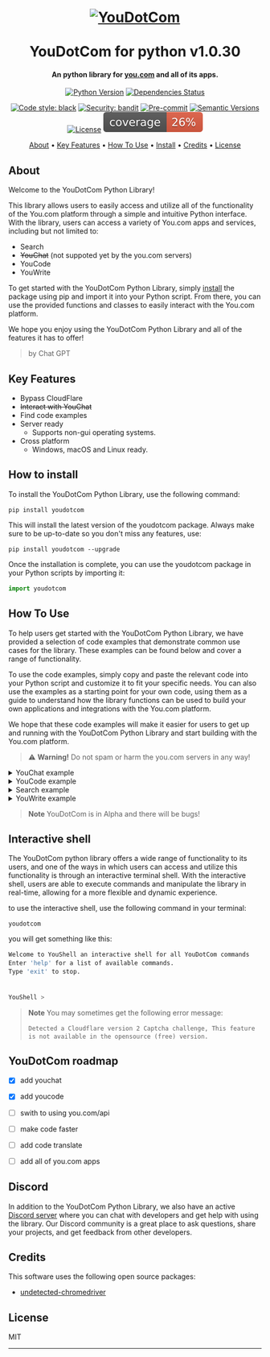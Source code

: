 
<h1 align="center">
  <br>
  <a href="https://github.com/SilkePilon/youdotcom/"><img src="https://github.com/SilkePilon/youdotcom/blob/main/youdotcom.png?raw=true" alt="YouDotCom" width="200"></a>
  <br>
  <br>
  YouDotCom for python v1.0.30
  <br>
</h1>

<h4 align="center">An python library for <a href="http://you.com/" target="_blank">you.com</a> and all of its apps.</h4>

<div align="center">

  [![Python Version](https://img.shields.io/pypi/pyversions/youdotcom.svg)](https://pypi.org/project/youdotcom/)
  [![Dependencies Status](https://img.shields.io/badge/dependencies-up%20to%20date-brightgreen.svg)](https://github.com/silkepilon/youdotcom/pulls?utf8=%E2%9C%93&q=is%3Apr%20author%3Aapp%2Fdependabot)

  [![Code style: black](https://img.shields.io/badge/code%20style-black-000000.svg)](https://github.com/psf/black)
  [![Security: bandit](https://img.shields.io/badge/security-bandit-green.svg)](https://github.com/PyCQA/bandit)
  [![Pre-commit](https://img.shields.io/badge/pre--commit-enabled-brightgreen?logo=pre-commit&logoColor=white)](https://github.com/silkepilon/youdotcom/blob/master/.pre-commit-config.yaml)
  [![Semantic Versions](https://img.shields.io/badge/%20%20%F0%9F%93%A6%F0%9F%9A%80-semantic--versions-e10079.svg)](https://github.com/silkepilon/youdotcom/releases)
  [![License](https://img.shields.io/github/license/silkepilon/youdotcom)](https://github.com/silkepilon/youdotcom/blob/master/LICENSE)
  ![Coverage Report](assets/images/coverage.svg)
  
</div>

<p align="center">
  <a href="#about">About</a> •
  <a href="#key-features">Key Features</a> •
  <a href="#how-to-use">How To Use</a> •
  <a href="#how-to-install">Install</a> •
  <a href="#credits">Credits</a> •
  <a href="#license">License</a>
</p>

<!-- ![screenshot](https://raw.githubusercontent.com/SilkePilon/youdotcom/main/assets/images/YouDotCom.jpg) -->

## About
Welcome to the YouDotCom Python Library!

This library allows users to easily access and utilize all of the functionality of the You.com platform through a simple and intuitive Python interface. With the library, users can access a variety of You.com apps and services, including but not limited to:

* Search
* ~~YouChat~~ (not suppoted yet by the you.com servers)
* YouCode
* YouWrite

To get started with the YouDotCom Python Library, simply <a href="#install">install</a> the package using pip and import it into your Python script. From there, you can use the provided functions and classes to easily interact with the You.com platform.

We hope you enjoy using the YouDotCom Python Library and all of the features it has to offer!
> by Chat GPT


## Key Features
* Bypass CloudFlare
* ~~Interact with YouChat~~
* Find code examples
* Server ready
  - Supports non-gui operating systems.
* Cross platform
  - Windows, macOS and Linux ready.


## How to install

To install the YouDotCom Python Library, use the following command:

```
pip install youdotcom
```
This will install the latest version of the youdotcom package. Always make sure to be up-to-date so you don't miss any features, use:

```
pip install youdotcom --upgrade
```

Once the installation is complete, you can use the youdotcom package in your Python scripts by importing it:

```python
import youdotcom
```


## How To Use

To help users get started with the YouDotCom Python Library, we have provided a selection of code examples that demonstrate common use cases for the library. These examples can be found below and cover a range of functionality.

To use the code examples, simply copy and paste the relevant code into your Python script and customize it to fit your specific needs. You can also use the examples as a starting point for your own code, using them as a guide to understand how the library functions can be used to build your own applications and integrations with the You.com platform.

We hope that these code examples will make it easier for users to get up and running with the YouDotCom Python Library and start building with the You.com platform.
> :warning: **Warning!**
> Do not spam or harm the you.com servers in any way!
<details>
<summary>YouChat example</summary>
<br>

> **Note**
> YouChat is currently disabled because you.com does not yet support the trafic.


```python
from youdotcom import Webdriver, Chat # import all the classes

driver = Webdriver().driver  # setting up the webdriver. use `webdriver_path=` if the pre-installed one does not work.


chat = Chat.send_message(driver=driver, message="how is your day?")  # send a message to YouChat. passing the driver and messages

driver.close()  # close the webdriver


print(chat)  # {'message': "It's been great! How about yours?", 'time': '11', 'error': 'False'}
```


#### Context
> **Note**
> Your context will not always be used in the response message is is not a code bug but a YouChat thing. Note its still in beta
YouDotCom's YouChat feature is a powerful tool that allows for context to be utilized in your conversations. By passing a list or a file in the JSON format, you can provide the chatbot with additional information to better understand and respond to your questions.

To use the context option, you can change the way you send your message by changing the `Chat.send_message` method. This method allows you to pass in a driver, a message, and a context_form_file or a context parameter.

For example, if you want to use a file, you can pass the file name as the `context_form_file` parameter, like this:
  
```python
Chat.send_message(driver=driver, message="YOUR QUESTION HERE", context_form_file="FILE_NAME.json")
```
  
Make sure to change the `FILE_NAME` to the name of the file you are using and include a question in the `message` parameter.

Alternatively, you can also use the context directly without a file by passing in a list as the `context` parameter. Like this:
  
```python
Chat.send_message(driver=driver, message="YOUR QUESTION HERE", context=['context #1', '#2', 'etc...'])
```

By providing context to your conversations, you can expect more accurate and personalized responses from YouChat, which can help to improve your overall experience.

The following is an example of a JSON file that can be used as the `context_form_file` parameter in the `Chat.send_message` method:

```json
{  
    "context": [ 
        "my name is test",
        "i love coding",
        "my hobby's are making pictures in nature"
    ]  
}  
```

In this example, the `context` field contains an array of strings that provide additional information about the user. The strings can include any relevant information that could help the chatbot understand the context of the conversation.

  
</details>

<details>
<summary>YouCode example</summary>
<br>
<p align="center">
Find code
</p>
  
```python
from youdotcom import Webdriver, Code # import all the classes

driver = Webdriver().driver # setting up the webdriver. use `webdriver_path=` if the pre-installed one does not work.

code = Code.find_code(driver, search="how to make an python loop?") # get all the code displayed on screen. passing the driver and search string.

for string in code['response']: # loop through all the code
    print(string) # print 1 at an time.
    
print(code['time']) # print the time taken to complete you search.
```
  
This code imports the Code and Webdriver classes from the youdotcom library. The Code class is used to search for code snippets, while the Webdriver class is used to set up a webdriver.

First, the Webdriver class is instantiated with Webdriver(). The driver attribute of the resulting object is then stored in the driver variable. The driver attribute returns a webdriver object that can be used to automate web browsing tasks.

Next, the find_code method of the Code class is called with driver and a search string as arguments. This method searches for code snippets related to the specified search string using the webdriver. The result of the method call is stored in the code variable.

The code variable is a dictionary containing a list of code snippets in the response field and the time taken to complete the search in the time field. The code then loops through the response list and prints each code snippet to the console one at a time. Finally, the time taken to complete the search is printed to the console.
  
---
  
<p align="center">
Generate code
</p>
  
> **Note**
> Code complete has an daily limit of 20 requests.

```python
from youdotcom import Code # import the write class 

text = Code.gen_code("python loop") # make an api call

print(text['response']) # print the AI made code

print(text['time']) # print total time taken to complete your request
```
  
This code imports the Code class from the youdotcom module. It then calls the gen_code method of the Code class, passing in the string "python loop" as an argument. The gen_code method makes an API call and returns a dictionary with two keys: response and time. The code then prints the value associated with the response key, which is the AI-generated code. It also prints the value associated with the time key, which is the total time taken to complete the request.
  
</details>

<details>
<summary>Search example</summary>
<br>
  
```python
from youdotcom import Search # import the Search class

search_results = Search.search_for("how to make an python loop?") # search! No need to use the Webdriver class.

print(search_results['results']) # print all the search results

print(search_results['time']) # print the total time taken (les then 3 seconds on average)
```
  
This code imports the Search class from the youdotcom module. It then calls the search_for method of the Search class, passing in the string "how to make an python loop?" as an argument. The search_for method returns a dictionary with two keys: results and time. The code then prints the value associated with the results key, which is a list of search results. It also prints the value associated with the time key, which is the total time taken to perform the search.
  
</details>

<details>
<summary>YouWrite example</summary>
<br>
  
> **Note**
> YouWrite has an daily limit of 10 requests.
  
```python
from youdotcom import Write # import the write class 

text = Write.write("how to write well?") # make an api call

print(text['response']) # print the AI made text

print(text['time']) # print total time taken to complete your request
```
  
This code imports the Write class from the youdotcom module. It then calls the write method of the Write class, passing in the string "how to write well?" as an argument. The write method makes an API call and returns a dictionary with two keys: response and time. The code then prints the value associated with the response key, which is a text generated by an AI. It also prints the value associated with the time key, which is the total time taken to complete the request.
  
</details>

> **Note**
> YouDotCom is in Alpha and there will be bugs!


## Interactive shell
The YouDotCom python library offers a wide range of functionality to its users, and one of the ways in which users can access and utilize this functionality is through an interactive terminal shell. With the interactive shell, users are able to execute commands and manipulate the library in real-time, allowing for a more flexible and dynamic experience.

to use the interactive shell, use the following command in your terminal:

```
youdotcom
```

you will get something like this:

```bash
Welcome to YouShell an interactive shell for all YouDotCom commands
Enter 'help' for a list of available commands.
Type 'exit' to stop.


YouShell >
```

> **Note**
> You may sometimes get the following error message: 
> ```
> Detected a Cloudflare version 2 Captcha challenge, This feature is not available in the opensource (free) version.
> ```

## YouDotCom roadmap
* [x] add youchat
* [x] add youcode
* [ ] swith to using you.com/api
* [ ] make code faster
* [ ] add code translate 
* [ ] add all of you.com apps


## Discord
In addition to the YouDotCom Python Library, we also have an active [Discord server](https://discord.gg/SD7wZMFSvV) where you can chat with developers and get help with using the library. Our Discord community is a great place to ask questions, share your projects, and get feedback from other developers.


## Credits

This software uses the following open source packages:

- [undetected-chromedriver](https://github.com/ultrafunkamsterdam/undetected-chromedriver)


## License

MIT

---
